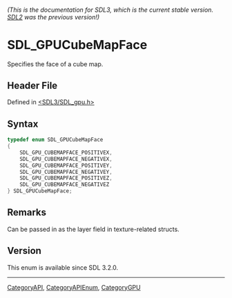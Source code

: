 ###### (This is the documentation for SDL3, which is the current stable version. [SDL2](https://wiki.libsdl.org/SDL2/) was the previous version!)
# SDL_GPUCubeMapFace

Specifies the face of a cube map.

## Header File

Defined in [<SDL3/SDL_gpu.h>](https://github.com/libsdl-org/SDL/blob/main/include/SDL3/SDL_gpu.h)

## Syntax

```c
typedef enum SDL_GPUCubeMapFace
{
    SDL_GPU_CUBEMAPFACE_POSITIVEX,
    SDL_GPU_CUBEMAPFACE_NEGATIVEX,
    SDL_GPU_CUBEMAPFACE_POSITIVEY,
    SDL_GPU_CUBEMAPFACE_NEGATIVEY,
    SDL_GPU_CUBEMAPFACE_POSITIVEZ,
    SDL_GPU_CUBEMAPFACE_NEGATIVEZ
} SDL_GPUCubeMapFace;
```

## Remarks

Can be passed in as the layer field in texture-related structs.

## Version

This enum is available since SDL 3.2.0.

----
[CategoryAPI](CategoryAPI), [CategoryAPIEnum](CategoryAPIEnum), [CategoryGPU](CategoryGPU)

